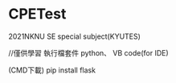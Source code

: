 # CPETest
2021NKNU SE special subject(KYUTES)

//僅供學習
執行檔套件
python、
VB code(for IDE)

(CMD下載)
pip install flask


